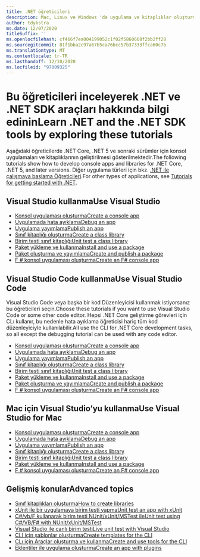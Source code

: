 ```yaml
---
title: .NET öğreticileri
description: Mac, Linux ve Windows 'da uygulama ve kitaplıklar oluşturmak için .NET Learning öğreticilerini izleyin.
author: tdykstra
ms.date: 12/07/2020
titleSuffix: ''
ms.openlocfilehash: cf466f7ea004199052c1f02f5860668f2bb2ff28
ms.sourcegitcommit: 81f1bba2c97a67b5ca76bcc57b37333ffca60c7b
ms.translationtype: MT
ms.contentlocale: tr-TR
ms.lasthandoff: 12/10/2020
ms.locfileid: "97009325"
---
```

# <a name="learn-net-and-the-net-sdk-tools-by-exploring-these-tutorials"></a><span data-ttu-id="478c7-103">Bu öğreticileri inceleyerek .NET ve .NET SDK araçları hakkında bilgi edinin</span><span class="sxs-lookup"><span data-stu-id="478c7-103">Learn .NET and the .NET SDK tools by exploring these tutorials</span></span>

<span data-ttu-id="478c7-104">Aşağıdaki öğreticilerde .NET Core, .NET 5 ve sonraki sürümler için konsol uygulamaları ve kitaplıklarının geliştirilmesi gösterilmektedir.</span><span class="sxs-lookup"><span data-stu-id="478c7-104">The following tutorials show how to develop console apps and libraries for .NET Core, .NET 5, and later versions.</span></span> <span data-ttu-id="478c7-105">Diğer uygulama türleri için bkz. [.NET ile çalışmaya başlama Öğreticileri](../../standard/get-started.md).</span><span class="sxs-lookup"><span data-stu-id="478c7-105">For other types of applications, see [Tutorials for getting started with .NET](../../standard/get-started.md).</span></span>

## <a name="use-visual-studio"></a><span data-ttu-id="478c7-106">Visual Studio kullanma</span><span class="sxs-lookup"><span data-stu-id="478c7-106">Use Visual Studio</span></span>

- [<span data-ttu-id="478c7-107">Konsol uygulaması oluşturma</span><span class="sxs-lookup"><span data-stu-id="478c7-107">Create a console app</span></span>](with-visual-studio.md)
- [<span data-ttu-id="478c7-108">Uygulamada hata ayıklama</span><span class="sxs-lookup"><span data-stu-id="478c7-108">Debug an app</span></span>](debugging-with-visual-studio.md)
- [<span data-ttu-id="478c7-109">Uygulama yayımlama</span><span class="sxs-lookup"><span data-stu-id="478c7-109">Publish an app</span></span>](publishing-with-visual-studio.md)
- [<span data-ttu-id="478c7-110">Sınıf kitaplığı oluşturma</span><span class="sxs-lookup"><span data-stu-id="478c7-110">Create a class library</span></span>](library-with-visual-studio.md)
- [<span data-ttu-id="478c7-111">Birim testi sınıf kitaplığı</span><span class="sxs-lookup"><span data-stu-id="478c7-111">Unit test a class library</span></span>](testing-library-with-visual-studio.md)
- [<span data-ttu-id="478c7-112">Paket yükleme ve kullanma</span><span class="sxs-lookup"><span data-stu-id="478c7-112">Install and use a package</span></span>](/nuget/quickstart/install-and-use-a-package-in-visual-studio)
- [<span data-ttu-id="478c7-113">Paket oluşturma ve yayımlama</span><span class="sxs-lookup"><span data-stu-id="478c7-113">Create and publish a package</span></span>](/nuget/quickstart/create-and-publish-a-package-using-visual-studio)
- [<span data-ttu-id="478c7-114">F # konsol uygulaması oluşturma</span><span class="sxs-lookup"><span data-stu-id="478c7-114">Create an F# console app</span></span>](../../fsharp/get-started/get-started-visual-studio.md)

## <a name="use-visual-studio-code"></a><span data-ttu-id="478c7-115">Visual Studio Code kullanma</span><span class="sxs-lookup"><span data-stu-id="478c7-115">Use Visual Studio Code</span></span>

<span data-ttu-id="478c7-116">Visual Studio Code veya başka bir kod Düzenleyicisi kullanmak istiyorsanız bu öğreticileri seçin.</span><span class="sxs-lookup"><span data-stu-id="478c7-116">Choose these tutorials if you want to use Visual Studio Code or some other code editor.</span></span> <span data-ttu-id="478c7-117">Hepsi .NET Core geliştirme görevleri için CLı kullanır, bu nedenle hata ayıklama öğreticisi hariç tüm kod düzenleyiciyle kullanılabilir.</span><span class="sxs-lookup"><span data-stu-id="478c7-117">All use the CLI for .NET Core development tasks, so all except the debugging tutorial can be used with any code editor.</span></span>

- [<span data-ttu-id="478c7-118">Konsol uygulaması oluşturma</span><span class="sxs-lookup"><span data-stu-id="478c7-118">Create a console app</span></span>](with-visual-studio-code.md)
- [<span data-ttu-id="478c7-119">Uygulamada hata ayıklama</span><span class="sxs-lookup"><span data-stu-id="478c7-119">Debug an app</span></span>](debugging-with-visual-studio-code.md)
- [<span data-ttu-id="478c7-120">Uygulama yayımlama</span><span class="sxs-lookup"><span data-stu-id="478c7-120">Publish an app</span></span>](publishing-with-visual-studio-code.md)
- [<span data-ttu-id="478c7-121">Sınıf kitaplığı oluşturma</span><span class="sxs-lookup"><span data-stu-id="478c7-121">Create a class library</span></span>](library-with-visual-studio-code.md)
- [<span data-ttu-id="478c7-122">Birim testi sınıf kitaplığı</span><span class="sxs-lookup"><span data-stu-id="478c7-122">Unit test a class library</span></span>](testing-library-with-visual-studio-code.md)
- [<span data-ttu-id="478c7-123">Paket yükleme ve kullanma</span><span class="sxs-lookup"><span data-stu-id="478c7-123">Install and use a package</span></span>](/nuget/quickstart/install-and-use-a-package-using-the-dotnet-cli)
- [<span data-ttu-id="478c7-124">Paket oluşturma ve yayımlama</span><span class="sxs-lookup"><span data-stu-id="478c7-124">Create and publish a package</span></span>](/nuget/quickstart/create-and-publish-a-package-using-the-dotnet-cli)
- [<span data-ttu-id="478c7-125">F # konsol uygulaması oluşturma</span><span class="sxs-lookup"><span data-stu-id="478c7-125">Create an F# console app</span></span>](../../fsharp/get-started/get-started-vscode.md)

## <a name="use-visual-studio-for-mac"></a><span data-ttu-id="478c7-126">Mac için Visual Studio’yu kullanma</span><span class="sxs-lookup"><span data-stu-id="478c7-126">Use Visual Studio for Mac</span></span>

- [<span data-ttu-id="478c7-127">Konsol uygulaması oluşturma</span><span class="sxs-lookup"><span data-stu-id="478c7-127">Create a console app</span></span>](with-visual-studio-mac.md)
- [<span data-ttu-id="478c7-128">Uygulamada hata ayıklama</span><span class="sxs-lookup"><span data-stu-id="478c7-128">Debug an app</span></span>](debugging-with-visual-studio-mac.md)
- [<span data-ttu-id="478c7-129">Uygulama yayımlama</span><span class="sxs-lookup"><span data-stu-id="478c7-129">Publish an app</span></span>](publishing-with-visual-studio-mac.md)
- [<span data-ttu-id="478c7-130">Sınıf kitaplığı oluşturma</span><span class="sxs-lookup"><span data-stu-id="478c7-130">Create a class library</span></span>](library-with-visual-studio-mac.md)
- [<span data-ttu-id="478c7-131">Birim testi sınıf kitaplığı</span><span class="sxs-lookup"><span data-stu-id="478c7-131">Unit test a class library</span></span>](testing-library-with-visual-studio-mac.md)
- [<span data-ttu-id="478c7-132">Paket yükleme ve kullanma</span><span class="sxs-lookup"><span data-stu-id="478c7-132">Install and use a package</span></span>](/nuget/quickstart/install-and-use-a-package-in-visual-studio-mac)
- [<span data-ttu-id="478c7-133">F # konsol uygulaması oluşturma</span><span class="sxs-lookup"><span data-stu-id="478c7-133">Create an F# console app</span></span>](../../fsharp/get-started/get-started-with-visual-studio-for-mac.md)

## <a name="advanced-topics"></a><span data-ttu-id="478c7-134">Gelişmiş konular</span><span class="sxs-lookup"><span data-stu-id="478c7-134">Advanced topics</span></span>

- [<span data-ttu-id="478c7-135">Sınıf kitaplıkları oluşturma</span><span class="sxs-lookup"><span data-stu-id="478c7-135">How to create libraries</span></span>](libraries.md)
- [<span data-ttu-id="478c7-136">xUnit ile bir uygulamaya birim testi yapma</span><span class="sxs-lookup"><span data-stu-id="478c7-136">Unit test an app with xUnit</span></span>](testing-with-cli.md)
- [<span data-ttu-id="478c7-137">C#/vb/F kullanarak birim testi NUnit/xUnit/MSTest ile</span><span class="sxs-lookup"><span data-stu-id="478c7-137">Unit test using C#/VB/F# with NUnit/xUnit/MSTest</span></span>](../testing/index.md)
- [<span data-ttu-id="478c7-138">Visual Studio ile canlı birim testi</span><span class="sxs-lookup"><span data-stu-id="478c7-138">Live unit test with Visual Studio</span></span>](/visualstudio/test/live-unit-testing-start)
- [<span data-ttu-id="478c7-139">CLI için şablonlar oluşturma</span><span class="sxs-lookup"><span data-stu-id="478c7-139">Create templates for the CLI</span></span>](cli-templates-create-item-template.md)
- [<span data-ttu-id="478c7-140">CLı için Araçlar oluşturma ve kullanma</span><span class="sxs-lookup"><span data-stu-id="478c7-140">Create and use tools for the CLI</span></span>](../tools/global-tools-how-to-create.md)
- [<span data-ttu-id="478c7-141">Eklentiler ile uygulama oluşturma</span><span class="sxs-lookup"><span data-stu-id="478c7-141">Create an app with plugins</span></span>](creating-app-with-plugin-support.md)
